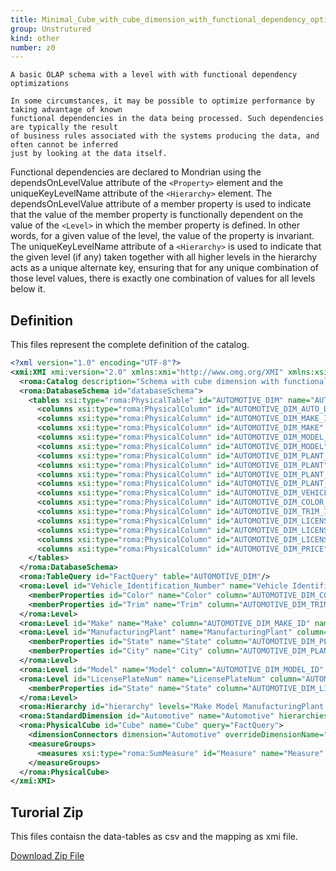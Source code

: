 ```yaml
---
title: Minimal_Cube_with_cube_dimension_with_functional_dependency_optimizations
group: Unstrutured
kind: other
number: z0
---
```

    A basic OLAP schema with a level with with functional dependency optimizations

    In some circumstances, it may be possible to optimize performance by taking advantage of known
    functional dependencies in the data being processed. Such dependencies are typically the result
    of business rules associated with the systems producing the data, and often cannot be inferred
    just by looking at the data itself.
Functional dependencies are declared to Mondrian using the dependsOnLevelValue attribute of the
`<Property>` element and the uniqueKeyLevelName attribute of the `<Hierarchy>` element.
The dependsOnLevelValue attribute of a member property is used to indicate that the value of the
member property is functionally dependent on the value of the `<Level>` in which the member property
is defined. In other words, for a given value of the level, the value of the property is invariant.
The uniqueKeyLevelName attribute of a `<Hierarchy>` is used to indicate that the given level
(if any) taken together with all higher levels in the hierarchy acts as a unique alternate key,
ensuring that for any unique combination of those level values, there is exactly one combination
of values for all levels below it.



## Definition

This files represent the complete definition of the catalog.

```xml
<?xml version="1.0" encoding="UTF-8"?>
<xmi:XMI xmi:version="2.0" xmlns:xmi="http://www.omg.org/XMI" xmlns:xsi="http://www.w3.org/2001/XMLSchema-instance" xmlns:roma="https://www.daanse.org/spec/org.eclipse.daanse.rolap.mapping">
  <roma:Catalog description="Schema with cube dimension with functional dependency optimizations" name="Minimal_Cube_with_cube_dimension_with_functional_dependency_optimizations" cubes="Cube" dbschemas="databaseSchema"/>
  <roma:DatabaseSchema id="databaseSchema">
    <tables xsi:type="roma:PhysicalTable" id="AUTOMOTIVE_DIM" name="AUTOMOTIVE_DIM">
      <columns xsi:type="roma:PhysicalColumn" id="AUTOMOTIVE_DIM_AUTO_DIM_ID" name="AUTO_DIM_ID" type="Integer"/>
      <columns xsi:type="roma:PhysicalColumn" id="AUTOMOTIVE_DIM_MAKE_ID" name="MAKE_ID" type="Integer"/>
      <columns xsi:type="roma:PhysicalColumn" id="AUTOMOTIVE_DIM_MAKE" name="MAKE" columnSize="100"/>
      <columns xsi:type="roma:PhysicalColumn" id="AUTOMOTIVE_DIM_MODEL_ID" name="MODEL_ID" type="Integer"/>
      <columns xsi:type="roma:PhysicalColumn" id="AUTOMOTIVE_DIM_MODEL" name="MODEL" columnSize="100"/>
      <columns xsi:type="roma:PhysicalColumn" id="AUTOMOTIVE_DIM_PLANT_ID" name="PLANT_ID" type="Integer"/>
      <columns xsi:type="roma:PhysicalColumn" id="AUTOMOTIVE_DIM_PLANT" name="PLANT" columnSize="100"/>
      <columns xsi:type="roma:PhysicalColumn" id="AUTOMOTIVE_DIM_PLANT_STATE_ID" name="PLANT_STATE_ID" type="Integer"/>
      <columns xsi:type="roma:PhysicalColumn" id="AUTOMOTIVE_DIM_PLANT_CITY_ID" name="PLANT_CITY_ID" type="Integer"/>
      <columns xsi:type="roma:PhysicalColumn" id="AUTOMOTIVE_DIM_VEHICLE_ID" name="VEHICLE_ID" type="Integer"/>
      <columns xsi:type="roma:PhysicalColumn" id="AUTOMOTIVE_DIM_COLOR_ID" name="COLOR_ID" type="Integer"/>
      <columns xsi:type="roma:PhysicalColumn" id="AUTOMOTIVE_DIM_TRIM_ID" name="TRIM_ID" type="Integer"/>
      <columns xsi:type="roma:PhysicalColumn" id="AUTOMOTIVE_DIM_LICENSE_ID" name="LICENSE_ID" type="Integer"/>
      <columns xsi:type="roma:PhysicalColumn" id="AUTOMOTIVE_DIM_LICENSE" name="LICENSE" columnSize="100"/>
      <columns xsi:type="roma:PhysicalColumn" id="AUTOMOTIVE_DIM_LICENSE_STATE_ID" name="LICENSE_STATE_ID" type="Integer"/>
      <columns xsi:type="roma:PhysicalColumn" id="AUTOMOTIVE_DIM_PRICE" name="PRICE" type="Integer"/>
    </tables>
  </roma:DatabaseSchema>
  <roma:TableQuery id="FactQuery" table="AUTOMOTIVE_DIM"/>
  <roma:Level id="Vehicle_Identification_Number" name="Vehicle Identification Number" column="AUTOMOTIVE_DIM_VEHICLE_ID">
    <memberProperties id="Color" name="Color" column="AUTOMOTIVE_DIM_COLOR_ID" dependsOnLevelValue="true" propertyType="Numeric"/>
    <memberProperties id="Trim" name="Trim" column="AUTOMOTIVE_DIM_TRIM_ID" dependsOnLevelValue="true" propertyType="Numeric"/>
  </roma:Level>
  <roma:Level id="Make" name="Make" column="AUTOMOTIVE_DIM_MAKE_ID" nameColumn="AUTOMOTIVE_DIM_MAKE"/>
  <roma:Level id="ManufacturingPlant" name="ManufacturingPlant" column="AUTOMOTIVE_DIM_PLANT_ID" nameColumn="AUTOMOTIVE_DIM_PLANT">
    <memberProperties id="State" name="State" column="AUTOMOTIVE_DIM_PLANT_STATE_ID" dependsOnLevelValue="true" propertyType="Numeric"/>
    <memberProperties id="City" name="City" column="AUTOMOTIVE_DIM_PLANT_CITY_ID" dependsOnLevelValue="true" propertyType="Numeric"/>
  </roma:Level>
  <roma:Level id="Model" name="Model" column="AUTOMOTIVE_DIM_MODEL_ID" nameColumn="AUTOMOTIVE_DIM_MODEL"/>
  <roma:Level id="LicensePlateNum" name="LicensePlateNum" column="AUTOMOTIVE_DIM_VEHICLE_ID">
    <memberProperties id="State" name="State" column="AUTOMOTIVE_DIM_LICENSE_STATE_ID" dependsOnLevelValue="true" propertyType="Numeric"/>
  </roma:Level>
  <roma:Hierarchy id="hierarchy" levels="Make Model ManufacturingPlant Vehicle_Identification_Number LicensePlateNum" hasAll="true" primaryKey="AUTOMOTIVE_DIM_AUTO_DIM_ID" uniqueKeyLevelName="Vehicle Identification Number" query="FactQuery"/>
  <roma:StandardDimension id="Automotive" name="Automotive" hierarchies="hierarchy"/>
  <roma:PhysicalCube id="Cube" name="Cube" query="FactQuery">
    <dimensionConnectors dimension="Automotive" overrideDimensionName="Automotive"/>
    <measureGroups>
      <measures xsi:type="roma:SumMeasure" id="Measure" name="Measure" column="AUTOMOTIVE_DIM_PRICE"/>
    </measureGroups>
  </roma:PhysicalCube>
</xmi:XMI>

```



## Turorial Zip
This files contaisn the data-tables as csv and the mapping as xmi file.

<a href="./zip/tutorial.dimensionwithfunctionaldependencyoptimization.zip" download>Download Zip File</a>
